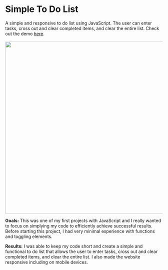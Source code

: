 <h1>Simple To Do List</h1>
A simple and responsive to do list using JavaScript. The user can enter tasks, cross out and clear completed items, and clear the entire list. Check out the demo <a href="https://todo-waterplants.netlify.app/">here</a></h1>.
<br><br>
<img src="https://i.postimg.cc/3xsggRG6/todo.png" height="550">

<b>Goals:</b>
This was one of my first projects with JavaScript and I really wanted to focus on simplying my code to efficiently achieve successful results. Before starting this project, I had very minimal experience with functions and toggling elements.

<b>Results:</b>
I was able to keep my code short and create a simple and functional to do list that allows the user to enter tasks, cross out and clear completed items, and clear the entire list. I also made the website responsive including on mobile devices.

